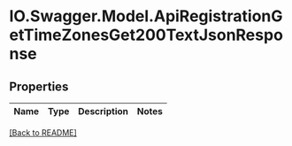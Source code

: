 # IO.Swagger.Model.ApiRegistrationGetTimeZonesGet200TextJsonResponse
## Properties

Name | Type | Description | Notes
------------ | ------------- | ------------- | -------------

 [[Back to README]](../README.md)

